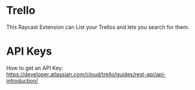 # Trello

This Raycast Extension can List your Trellos and lets you search for them.

# API Keys

How to get an API Key: https://developer.atlassian.com/cloud/trello/guides/rest-api/api-introduction/
